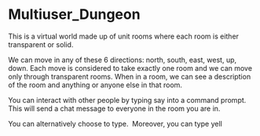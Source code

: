 # Multiuser_Dungeon
This is a virtual world made up of unit rooms where each room is
either transparent or solid. 


We can move in any of these 6 directions: north, south,
east, west, up, down. Each move is considered to take exactly one room and we can
move only through transparent rooms.
When in a room, we can see a description of the room and anything or anyone else in
that room. 


You can interact with other people by typing say <message> into a command prompt.
This will send a chat message to everyone in the room you are in. 
  
  
You can alternatively choose to type.  Moreover, you can type yell <dialog> 
to yell across the entire world. Other commands include <direction> to move around,
such as "north", "east".





On windows machine, please enable telnet client from programs and feature.

Open command promt

Run command-> python main.py

Open multiple command prompts for players.

Run command-> telnet localhost 1234
